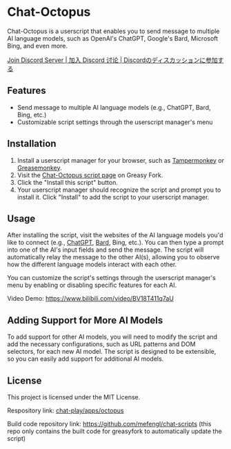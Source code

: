 # Chat-Octopus

Chat-Octopus is a userscript that enables you to send message to multiple AI language models, such as OpenAI's ChatGPT, Google's Bard, Microsoft Bing, and even more.

[Join Discord Server | 加入 Discord 讨论 | Discordのディスカッションに参加する](https://discord.gg/pwTKpnc2sF)

## Features

- Send message to multiple AI language models (e.g., ChatGPT, Bard, Bing, etc.)
- Customizable script settings through the userscript manager's menu

## Installation

1. Install a userscript manager for your browser, such as [Tampermonkey](https://www.tampermonkey.net/) or [Greasemonkey](https://addons.mozilla.org/en-US/firefox/addon/greasemonkey/).
2. Visit the [Chat-Octopus script page](https://greasyfork.org/scripts/462713-chat-octopus) on Greasy Fork.
3. Click the "Install this script" button.
4. Your userscript manager should recognize the script and prompt you to install it. Click "Install" to add the script to your userscript manager.

## Usage

After installing the script, visit the websites of the AI language models you'd like to connect (e.g., [ChatGPT](https://chat.openai.com/), [Bard](https://bard.google.com/), Bing, etc.). You can then type a prompt into one of the AI's input fields and send the message. The script will automatically relay the message to the other AI(s), allowing you to observe how the different language models interact with each other.

You can customize the script's settings through the userscript manager's menu by enabling or disabling specific features for each AI.

<!--
<iframe src="//player.bilibili.com/player.html?aid=484231810&bvid=BV18T411q7aU&cid=1073431117&page=1" scrolling="no" border="0" frameborder="no" framespacing="0" allowfullscreen="true"> </iframe<iframe src="//player.bilibili.com/player.html?aid=484231810&bvid=BV18T411q7aU&cid=1073431117&page=1" scrolling="no" border="0" frameborder="no" framespacing="0" allowfullscreen="true" width="800" height="450"> </iframe>
-->
Video Demo: https://www.bilibili.com/video/BV18T411q7aU

## Adding Support for More AI Models

To add support for other AI models, you will need to modify the script and add the necessary configurations, such as URL patterns and DOM selectors, for each new AI model. The script is designed to be extensible, so you can easily add support for additional AI models.

## License

This project is licensed under the MIT License.

Respository link: [chat-play/apps/octopus](https://github.com/mefengl/chat-play)

Build code repository link: https://github.com/mefengl/chat-scripts (this repo only contains the built code for greasyfork to automatically update the script)
